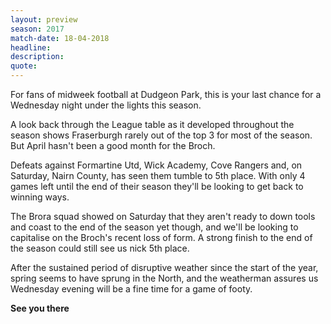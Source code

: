 ```yaml
---
layout: preview
season: 2017
match-date: 18-04-2018
headline:
description:
quote:
---
```

For fans of midweek football at Dudgeon Park, this is your last chance for a Wednesday night under the lights this season.

A look back through the League table as it developed throughout the season shows Fraserburgh rarely out of the top 3 for most of the season. But April hasn't been a good month for the Broch.

Defeats against Formartine Utd, Wick Academy, Cove Rangers and, on Saturday, Nairn County, has seen them tumble to 5th place. With only 4 games left until the end of their season they'll be looking to get back to winning ways.

The Brora squad showed on Saturday that they aren't ready to down tools and coast to the end of the season yet though, and we'll be looking to capitalise on the Broch's recent loss of form. A strong finish to the end of the season could still see us nick 5th place.

After the sustained period of disruptive weather since the start of the year, spring seems to have sprung in the North, and the weatherman assures us Wednesday evening will be a fine time for a game of footy.

**See you there**

